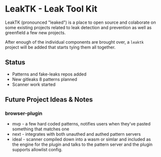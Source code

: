 # LeakTK - Leak Tool Kit

LeakTK (pronounced "leaked") is a place to open source and colaborate on some existing projects related to leak detection and prevention as well as greenfield a few new projects.

After enough of the individual components are brought over, a `leaktk` project will be added that starts tying them all together.

## Status

* Patterns and fake-leaks repos added
* New gitleaks 8 patterns planned
* Scanner work started

## Future Project Ideas & Notes

### browser-plugin

* mvp - a few hard coded patterns, notifies users when they've pasted something that matches one
* next - integrates with both unauthed and authed pattern servers
* ideal - scanner compiled down into a wasm or simlar and included as the engine for the plugin and talks to the pattern server and the plugin supports allowlist config.
